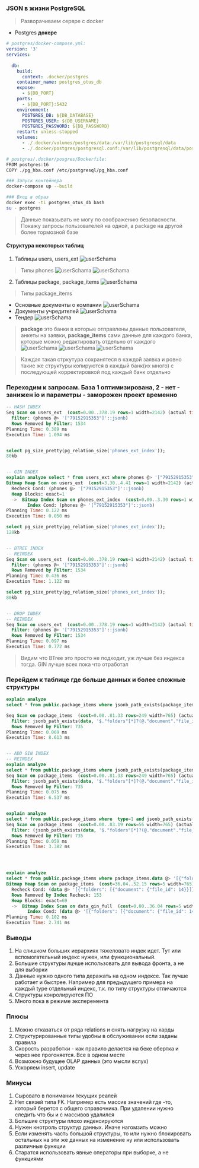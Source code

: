 ### JSON в жизни PostgreSQL

> Разворачиваем сервре с docker


- Postgres **докере**

```yaml
# postgres/docker-compose.yml:
version: '3'
services:
  
  db:
    build:
      context: .docker/postgres
    container_name: postgres_otus_db
    expose:
      - ${DB_PORT}
    ports:
      - ${DB_PORT}:5432
    environment:
      POSTGRES_DB: ${DB_DATABASE}
      POSTGRES_USER: ${DB_USERNAME}
      POSTGRES_PASSWORD: ${DB_PASSWORD}
    restart: unless-stopped
    volumes:
      - ./.docker/volumes/postgres/data:/var/lib/postgresql/data
      - ./.docker/postgres/postgresql.conf:/var/lib/postgresql/data/postgresql.conf
```

```bash
# postgres/.docker/posgres/Dockerfile:
FROM postgres:16
COPY ./pg_hba.conf /etc/postgresql/pg_hba.conf
```

```bash
### Запуск контейнера
docker-compose up --build
```

```bash
### Вход в образ
docker exec -ti postgres_otus_db bash
su - postgres
```

> Данные показывать не могу по соображению безопасности.
> Покажу запросы пользователей на одной, а package на другой более тормозной базе

#### Структура некоторых таблиц
1. Таблицы users, users_ext
![userSchama](img/1.png)

> Типы phones
![userSchama](img/3.png)
![userSchama](img/5.png)

2. Таблицы package, package_items
![userSchama](img/2.png)

> Типы package_items

- Основные документы о компании
![userSchama](img/6.png)
- Документы учредителей
![userSchama](img/7.png)
- Тендер
![userSchama](img/8.png)

> **package** это банки в которые отправлены данные пользователя, анкеты на заявки, **package_items** сами данные для каждого банка, которые можно редактировать отдельно от каждого
![userSchama](img/9.png)
![userSchama](img/10.png)
![userSchama](img/11.png)

> Каждая такая стркутура сохранятеся в каждой заявка и ровно такие же структуры копируются в каждый банк(их много) с последующей корректировкой под каждый банк отдельно


### Переходим к запросам. База 1 оптимизирована, 2 - нет - занижен io и параметры - заморожен проект временно

```sql
-- HASH INDEX
Seq Scan on users_ext  (cost=0.00..378.19 rows=1 width=2142) (actual time=0.011..1.073 rows=1 loops=1)
  Filter: (phones @> '["79152915353"]'::jsonb)
  Rows Removed by Filter: 1534
Planning Time: 0.389 ms
Execution Time: 1.094 ms


select pg_size_pretty(pg_relation_size('phones_ext_index'));
80kb


-- GIN INDEX
explain analyze select * from users_ext where phones @> '["79152915353"]'
Bitmap Heap Scan on users_ext  (cost=3.30..4.41 rows=1 width=2142) (actual time=0.023..0.024 rows=1 loops=1)
  Recheck Cond: (phones @> '["79152915353"]'::jsonb)
  Heap Blocks: exact=1
  ->  Bitmap Index Scan on phones_ext_index  (cost=0.00..3.30 rows=1 width=0) (actual time=0.014..0.014 rows=1 loops=1)
        Index Cond: (phones @> '["79152915353"]'::jsonb)
Planning Time: 0.122 ms
Execution Time: 0.050 ms

select pg_size_pretty(pg_relation_size('phones_ext_index'));
128kb


-- BTREE INDEX
-- REINDEX
Seq Scan on users_ext  (cost=0.00..378.19 rows=1 width=2142) (actual time=0.014..1.101 rows=1 loops=1)
  Filter: (phones @> '["79152915353"]'::jsonb)
  Rows Removed by Filter: 1534
Planning Time: 0.436 ms
Execution Time: 1.122 ms

select pg_size_pretty(pg_relation_size('phones_ext_index'));
80kb


-- DROP INDEX
-- REINDEX
Seq Scan on users_ext  (cost=0.00..378.19 rows=1 width=2142) (actual time=0.017..0.753 rows=1 loops=1)
  Filter: (phones @> '["79152915353"]'::jsonb)
  Rows Removed by Filter: 1534
Planning Time: 0.097 ms
Execution Time: 0.772 ms

```

> Видим что BTree это просто не подходит, уж лучше без индекса тогда. GIN лучше всех пока что отработал

### Перейдем к таблице где больше данных и более сложные структуры

```sql
explain analyze 
select * from public.package_items where jsonb_path_exists(package_items.data,  '$.folders[*] ? (@.document.file_id == 27)')

Seq Scan on package_items  (cost=0.00..81.33 rows=249 width=765) (actual time=0.192..8.568 rows=11 loops=1)
  Filter: jsonb_path_exists(data, '$."folders"[*]?(@."document"."file_id" == 27)'::jsonpath, '{}'::jsonb, false)
  Rows Removed by Filter: 735
Planning Time: 0.069 ms
Execution Time: 8.613 ms


-- ADD GIN INDEX
-- REINDEX
explain analyze 
select * from public.package_items where jsonb_path_exists(package_items.data,  '$.folders[*] ? (@.document.file_id == 27)')
Seq Scan on package_items  (cost=0.00..81.33 rows=249 width=765) (actual time=0.199..6.495 rows=11 loops=1)
  Filter: jsonb_path_exists(data, '$."folders"[*]?(@."document"."file_id" == 27)'::jsonpath, '{}'::jsonb, false)
  Rows Removed by Filter: 735
Planning Time: 0.075 ms
Execution Time: 6.537 ms


explain analyze 
select * from public.package_items where  type=1 and jsonb_path_exists(package_items.data,  '$.folders[*] ? (@.document.file_id == 27)') 
Seq Scan on package_items  (cost=0.00..83.19 rows=56 width=765) (actual time=0.088..3.350 rows=11 loops=1)
  Filter: (jsonb_path_exists(data, '$."folders"[*]?(@."document"."file_id" == 27)'::jsonpath, '{}'::jsonb, false) AND (type = 1))
  Rows Removed by Filter: 735
Planning Time: 0.059 ms
Execution Time: 3.382 ms




explain analyze 
select * from public.package_items where package_items.data @> '[{"folders": [{"document": {"file_id": 14}}]}]'
Bitmap Heap Scan on package_items  (cost=36.04..52.15 rows=5 width=765) (actual time=0.081..2.716 rows=2 loops=1)
  Recheck Cond: (data @> '[{"folders": [{"document": {"file_id": 14}}]}]'::jsonb)
  Rows Removed by Index Recheck: 153
  Heap Blocks: exact=69
  ->  Bitmap Index Scan on data_gin_full  (cost=0.00..36.04 rows=5 width=0) (actual time=0.036..0.038 rows=155 loops=1)
        Index Cond: (data @> '[{"folders": [{"document": {"file_id": 14}}]}]'::jsonb)
Planning Time: 0.102 ms
Execution Time: 2.741 ms

```


### Выводы
1. На слишком больших иерархиях тяжеловато индек идет. Тут или вспомогательный индекс нужен, или функциональный. 
2. Большие структуры лцчше использовать для вывода фронта, а не для выборки
3. Данные нужно одного типа деражать на одном индексе. Так лучше работает и быстрее. Например для предыдущего примера на каждый type отдельный индекс, т.к. по типу структуры отличаются
4. Структуры конролируются ПО
5. Много пока в режиме эксперемента

### Плюсы
1. Можно отказаться от ряда relations и снять нагрузку на харды
2. Структурированные типы удобны в обслуживании если заданы правила
3. Скорость разработки - как правило делается на беке обертка и через нее прогоняется. Все в одном месте
4. Возможно будущее OLAP данных (это мысли вслух)
5. Ускоряем insert, update


### Минусы
1. Сыровато в понимании текущих реалей
2. Нет связей типа FK. Например есть массив значений где -то, который берется с общего справочника. При удалении нужно следить что бы и с массивов удалился
3. Большие структуры плохо индексируются
4. Нужен кнотроль структур данных. Иначе нагомзить можно
5. Если изменять часть большой структуры, то или нужно блокировать остальных на эти же данных на изменение ну или использовать различные функции
6. Старатся использовать явные операторы при выборке, а не функциями




